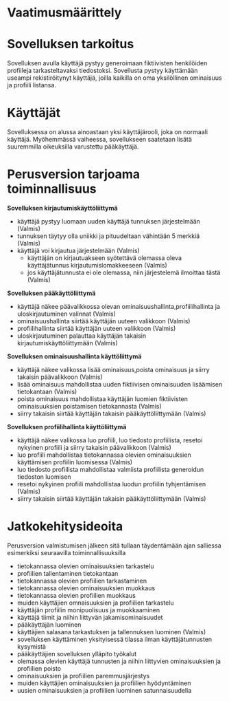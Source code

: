 # Vaatimusmäärittely

# Sovelluksen tarkoitus 

Sovelluksen avulla käyttäjä pystyy generoimaan fiktiivisten henkilöiden profiileja tarkasteltavaksi tiedostoksi. Sovellusta pystyy käyttämään useampi rekistiröitynyt käyttäjä, joilla kaikilla on oma yksilöllinen ominaisuus ja profiili listansa.

# Käyttäjät

Sovelluksessa on alussa ainoastaan yksi käyttäjärooli, joka on normaali käyttäjä. Myöhemmässä vaiheessa, sovellukseen saatetaan lisätä suuremmilla oikeuksilla varustettu pääkäyttäjä. 

# Perusversion tarjoama toiminnallisuus

**Sovelluksen kirjautumiskäyttöliittymä**

- käyttäjä pystyy luomaan uuden käyttäjä tunnuksen järjestelmään (Valmis)
 - tunnuksen täytyy olla uniikki ja pituudeltaan vähintään 5 merkkiä (Valmis)
- käyttäjä voi kirjautua järjestelmään (Valmis)
  - käyttäjän on kirjautuakseen syötettävä olemassa oleva käyttäjätunnus kirjautumislomakkeeseen (Valmis)
  - jos käyttäjätunnusta ei ole olemassa, niin järjestelemä ilmoittaa tästä (Valmis)
  
**Sovelluksen pääkäyttöliittymä**

- käyttäjä näkee päävalikkossa olevan ominaisuushallinta,profiilihallinta ja uloskirjautuminen valinnat (Valmis)
 - ominaisuushallinta siirtää käyttäjän uuteen valikkoon (Valmis)
 - profiilihallinta siirtää käyttäjän uuteen valikkoon (Valmis)
 - uloskirjautuminen palauttaa käyttäjän takaisin kirjautumiskäyttöliittymään (Valmis)
 
**Sovelluksen ominaisuushallinta käyttöliittymä**

- käyttäjä näkee valikossa lisää ominaisuus,poista ominaisuus ja siirry takaisin päävalikkoon (Valmis)
 - lisää ominaisuus mahdollistaa uuden fiktiivisen ominaisuuden lisäämisen tietokantaan (Valmis)
 - poista ominaisuus mahdollistaa käyttäjän luomien fiktiivisten ominaisuuksien poistamisen tietokannasta (Valmis)
 - siirry takaisin siirtää käyttäjän takaisin pääkäyttöliittymään (Valmis)

**Sovelluksen profiilihallinta käyttöliittymä**

- käyttäjä näkee valikossa luo profiili, luo tiedosto profiilista, resetoi nykyinen profiili ja siirry takaisin päävalikkoon (Valmis)
 - luo profiili mahdollistaa tietokannassa olevien ominaisuuksien käyttämisen profiilin luomisessa (Valmis)
 - luo tiedosto profiilista mahdollistaa valmiista profiilista generoidun tiedoston luomisen 
 - resetoi nykyinen profiili mahdollistaa luodun profiilin tyhjentämisen (Valmis)
 - siirry takaisin siirtää käyttäjän takaisin pääkäyttöliittymään (Valmis)
   
# Jatkokehitysideoita

Perusversion valmistumisen jälkeen sitä tullaan täydentämään ajan salliessa esimerkiksi seuraavilla toiminnallisuuksilla

- tietokannassa olevien ominaisuuksien tarkastelu
- profiilien tallentaminen tietokantaan
- tietokannassa olevien profiilien tarkastaminen
- tietokannassa olevien ominaisuuksien muokkaus
- tietokannassa olevien profiilien muokkaus
- muiden käyttäjien omnaisuuksien ja profiilien tarkastelu
- käyttäjän profiilin monipuolisuus ja muokkaaminen
- käyttäjä tiimit ja niihin liittyvän jakamisominaisuudet
- pääkäyttäjän luominen 
- käyttäjien salasana tarkastuksen ja tallennuksen luominen (Valmis)
- sovelluksen käyttäminen yksityisessä tilassa ilman käyttäjätunnusten kysymistä
- pääkäyttäjien sovelluksen ylläpito työkalut 
- olemassa olevien käyttäjä tunnusten ja niihin liittyvien ominaisuuksien ja profiilien poisto
- ominaisuuksien ja profiilien paremmusjärjestys
- muiden käyttäjien ominaisuuksien ja profiilien hyödyntäminen
- uusien ominaisuuksien ja profiilien luominen satunnaisuudella 




  


  
